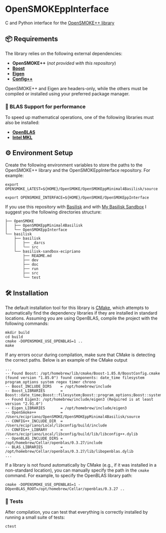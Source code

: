 # OpenSMOKEppInterface
C and Python interface for the [OpenSMOKE++ library](https://doi.org/10.1016/j.cpc.2015.02.014)

## 📦 Requirements
The library relies on the following external dependencies:
* **OpenSMOKE++** (_not provided with this repository_)
* [**Boost**](https://www.boost.org)
* [**Eigen**](https://eigen.tuxfamily.org/index.php?title=Main_Page)
* [**Config++**](https://hyperrealm.github.io/libconfig/)

OpenSMOKE++ and Eigen are headers-only, while the others must be compiled or installed using your preferred package manager.

### 🚀 BLAS Support for performance
To speed up mathematical operations, one of the following libraries must also be installed:
* [**OpenBLAS**](http://www.openmathlib.org/OpenBLAS/)
* [**Intel MKL**](https://www.intel.com/content/www/us/en/developer/tools/oneapi/onemkl.html)

## ⚙️ Environment Setup
Create the following environment variables to store the paths to the OpenSMOKE++ library and the OpenSMOKEppInterface repository.
For example:
```
export OPENSMOKE_LATEST=${HOME}/OpenSMOKE/OpenSMOKEppMinimal4Basilisk/source
```
```
export OPENSMOKE_INTERFACE=${HOME}/OpenSMOKE/OpenSMOKEppInterface
```

If you use this repository with [Basilisk](http://www.basilisk.fr) and with [My Basilisk Sandbox](https://github.com/edocipriano/basilisk-sandbox-ecipriano) I suggest you the following directories structure:

```
├── OpenSMOKE
│   ├── OpenSMOKEppMinimal4Basilisk
│   └── OpenSMOKEppInterface
└── basilisk
    ├── basilisk
    │   ├── _darcs
    │   └── src
    └── basilisk-sandbox-ecipriano
        ├── README.md
        ├── dev
        ├── doc
        ├── run
        ├── src
        └── test
```


## 🛠️ Installation
The default installation tool for this library is [CMake](https://cmake.org), which attempts to automatically find the dependency libraries if they are installed in standard locations.
Assuming you are using OpenBLAS, compile the project with the following commands:
```
mkdir build
cd build
cmake -DOPENSMOKE_USE_OPENBLAS=1 ..
make
```

If any errors occur during compilation, make sure that CMake is detecting the correct paths. Below is an example of the CMake output
```
...
-- Found Boost: /opt/homebrew/lib/cmake/Boost-1.85.0/BoostConfig.cmake (found version "1.85.0") found components: date_time filesystem program_options system regex timer chrono 
-- Boost_INCLUDE_DIRS    = /opt/homebrew/include
-- Boost_LIBRARIES       = Boost::date_time;Boost::filesystem;Boost::program_options;Boost::system;Boost::regex;Boost::timer;Boost::chrono
-- Found Eigen3: /opt/homebrew/include/eigen3 (Required is at least version "2.91.0") 
-- Eigen_LIBRARIES       = /opt/homebrew/include/eigen3
-- OpenSmoke++           = /Users/ecipriano/OpenSMOKE/OpenSMOKEppMinimal4Basilisk/source
-- CONFIG++_INCLUDE_DIR  = /Users/ecipriano/Local/libconfig/build/include
-- CONFIG++_LIBRARY      = /Users/ecipriano/Local/libconfig/build/lib/libconfig++.dylib
-- OpenBLAS_INCLUDE_DIRS = /opt/homebrew/Cellar/openblas/0.3.27/include
-- BLAS_LIBRARIES        = /opt/homebrew/Cellar/openblas/0.3.27/lib/libopenblas.dylib
...
```

If a library is not found automatically by CMake (e.g., if it was installed in a non-standard location), you can manually specify the path in the `cmake` command. For example, to specify the OpenBLAS library path:
```
cmake -DOPENSMOKE_USE_OPENBLAS=1 -DOpenBLAS_ROOT=/opt/homebrew/Cellar/openblas/0.3.27 ..
```

### 🧪 Tests
After compilation, you can test that everything is correctly installed by running a small suite of tests:
```
ctest
```

